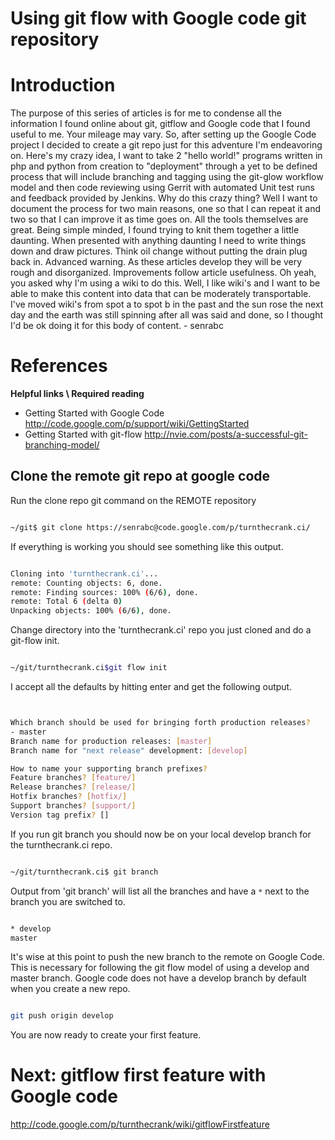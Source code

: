 # Using git flow with Google code git repository #
# Introduction #

The purpose of this series of articles is for me to condense all the information I found online about git, gitflow and Google code that I found useful to me. Your mileage may vary. So, after setting up the Google Code project I decided to create a git repo just for this adventure I'm endeavoring on. Here's my crazy idea, I want to take 2 "hello world!" programs written in php and python from creation to "deployment" through a yet to be defined process that will include branching and tagging using the git-glow workflow model and then code reviewing using Gerrit with automated Unit test runs and feedback provided by Jenkins. Why do this crazy thing? Well I want to document the process for two main reasons, one so that I can repeat it and two so that I can improve it as time goes on. All the tools themselves are great. Being simple minded, I found trying to knit them together a little daunting. When presented with anything daunting I need to write things down and draw pictures. Think oil change without putting the drain plug back in.  Advanced warning. As these articles develop they will be very rough and disorganized. Improvements follow article usefulness. Oh yeah, you asked why I'm using a wiki to do this. Well, I like wiki's and I want to be able to make this content into data that can be moderately transportable. I've moved wiki's from spot a to spot b in the past and the sun rose the next day and the earth was still spinning after all was said and done, so I thought I'd be ok doing it for this body of content. - senrabc


# References #

**Helpful links \ Required reading**
  * Getting Started with Google Code http://code.google.com/p/support/wiki/GettingStarted
  * Getting Started with git-flow http://nvie.com/posts/a-successful-git-branching-model/




## Clone the remote git repo at google code ##

Run the clone repo git command on the REMOTE repository
```bash

~/git$ git clone https://senrabc@code.google.com/p/turnthecrank.ci/
```

If everything is working you should see something like this output.
```bash

Cloning into 'turnthecrank.ci'...
remote: Counting objects: 6, done.
remote: Finding sources: 100% (6/6), done.
remote: Total 6 (delta 0)
Unpacking objects: 100% (6/6), done.

```

Change directory into the 'turnthecrank.ci' repo you just cloned and do a git-flow init.
```bash

~/git/turnthecrank.ci$git flow init
```
I accept all the defaults by hitting enter and get the following output.
```bash


Which branch should be used for bringing forth production releases?
- master
Branch name for production releases: [master]
Branch name for "next release" development: [develop]

How to name your supporting branch prefixes?
Feature branches? [feature/]
Release branches? [release/]
Hotfix branches? [hotfix/]
Support branches? [support/]
Version tag prefix? []

```

If you run git branch you should now be on your local develop branch for the turnthecrank.ci repo.

```bash

~/git/turnthecrank.ci$ git branch
```
Output from 'git branch' will list all the branches and have a `*` next to the branch you are switched to.
```bash

* develop
master
```

It's wise at this point to push the new branch to the remote on Google Code. This is necessary for following the git flow model of using a develop and master branch. Google code does not have a develop branch by default when you create a new repo.

```bash

git push origin develop
```

You are now ready to create your first feature.

# Next: gitflow first feature with Google code #
http://code.google.com/p/turnthecrank/wiki/gitflowFirstfeature